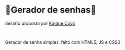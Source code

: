 <h1> 👾Gerador de senhas👾 </h1>
<p> desafio proposto por <a href="https://github.com/KaiqueCovo">Kaique Covo</a></p>
<br>
<p> Gerador de senha simples, feito com HTML5, JS e CSS3 </p>